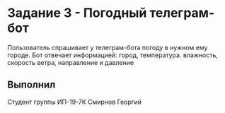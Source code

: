 # Задание 3 - Погодный телеграм-бот
Пользователь спрашивает у телеграм-бота погоду в нужном ему городе. Бот отвечает информацией: город, температура. влажность, скорость ветра, направление и давление

## Выполнил
Студент группы ИП-19-7К Смирнов Георгий